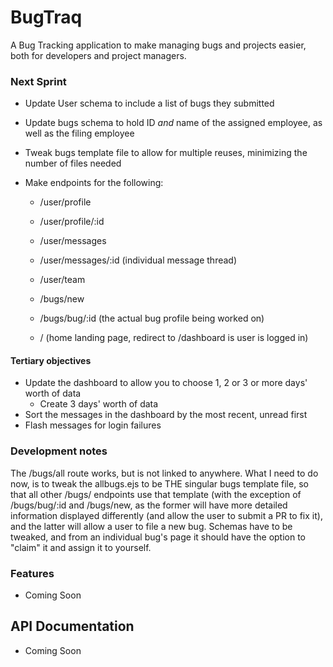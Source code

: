 # BugTraq

A Bug Tracking application to make managing bugs and projects easier, both for developers and project managers.

### Next Sprint

+ Update User schema to include a list of bugs they submitted
+ Update bugs schema to hold ID _and_ name of the assigned employee, as well as the filing employee
+ Tweak bugs template file to allow for multiple reuses, minimizing the number of files needed

+ Make endpoints for the following:

    + /user/profile
    + /user/profile/:id
    + /user/messages
    + /user/messages/:id (individual message thread)
    + /user/team

    + /bugs/new
    + /bugs/bug/:id (the actual bug profile being worked on)

    + / (home landing page, redirect to /dashboard is user is logged in)

#### Tertiary objectives

+ Update the dashboard to allow you to choose 1, 2 or 3 or more days' worth of data
    + Create 3 days' worth of data
+ Sort the messages in the dashboard by the most recent, unread first
+ Flash messages for login failures

### Development notes

The /bugs/all route works, but is not linked to anywhere. What I need to do now, is to tweak the allbugs.ejs to be THE singular bugs template file, so that all other /bugs/ endpoints use that template (with the exception of /bugs/bug/:id and /bugs/new, as the former will have more detailed information displayed differently (and allow the user to submit a PR to fix it), and the latter will allow a user to file a new bug. Schemas have to be tweaked, and from an individual bug's page it should have the option to "claim" it and assign it to yourself.

### Features

+ Coming Soon

## API Documentation

+ Coming Soon
